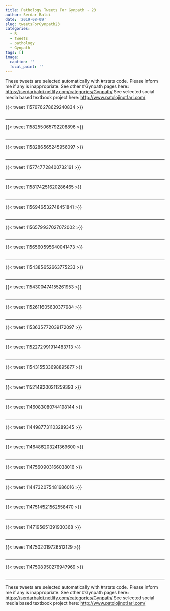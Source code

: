 ```yaml
---
title: Pathology Tweets For Gynpath - 23
author: Serdar Balci
date: '2019-08-09'
slug: tweetsForGynpath23
categories:
  - R
  - tweets
  - pathology
  - Gynpath
tags: []
image:
  caption: ''
  focal_point: ''
---
```



These tweets are selected automatically with #rstats code. Please inform me if any is inappropriate.
See other #Gynpath pages here: https://serdarbalci.netlify.com/categories/Gynpath/ 
See selected social media based textbook project here: http://www.patolojinotlari.com/

{{< tweet 1157676278629240834 >}}
<br>
<br>
<hr>
{{< tweet 1158255065792208896 >}}
<br>
<br>
<hr>
{{< tweet 1158286565245956097 >}}
<br>
<br>
<hr>
{{< tweet 1157747728400732161 >}}
<br>
<br>
<hr>
{{< tweet 1158174251620286465 >}}
<br>
<br>
<hr>
{{< tweet 1156946532748451841 >}}
<br>
<br>
<hr>
{{< tweet 1156579937027072002 >}}
<br>
<br>
<hr>
{{< tweet 1156560595640041473 >}}
<br>
<br>
<hr>
{{< tweet 1154385652663775233 >}}
<br>
<br>
<hr>
{{< tweet 1154300474155261953 >}}
<br>
<br>
<hr>
{{< tweet 1152611605630377984 >}}
<br>
<br>
<hr>
{{< tweet 1153635772039172097 >}}
<br>
<br>
<hr>
{{< tweet 1152272991914483713 >}}
<br>
<br>
<hr>
{{< tweet 1154315533698895877 >}}
<br>
<br>
<hr>
{{< tweet 1152149200211259393 >}}
<br>
<br>
<hr>
{{< tweet 1146083080744198144 >}}
<br>
<br>
<hr>
{{< tweet 1144987731103289345 >}}
<br>
<br>
<hr>
{{< tweet 1146486203241369600 >}}
<br>
<br>
<hr>
{{< tweet 1147560903166038016 >}}
<br>
<br>
<hr>
{{< tweet 1144732075481686016 >}}
<br>
<br>
<hr>
{{< tweet 1147514521562558470 >}}
<br>
<br>
<hr>
{{< tweet 1147195651391930368 >}}
<br>
<br>
<hr>
{{< tweet 1147502019726512129 >}}
<br>
<br>
<hr>
{{< tweet 1147508950276947969 >}}
<br>
<br>
<hr>


These tweets are selected automatically with #rstats code. Please inform me if any is inappropriate.
See other #Gynpath pages here: https://serdarbalci.netlify.com/categories/Gynpath/ 
See selected social media based textbook project here: http://www.patolojinotlari.com/
